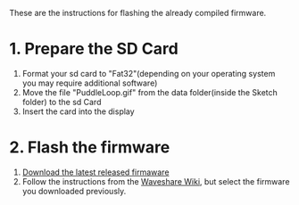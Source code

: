 These are the instructions for flashing the already compiled firmware.

# 1. Prepare the SD Card
1. Format your sd card to "Fat32"(depending on your operating system you may require additional software)
2. Move the file "PuddleLoop.gif" from the data folder(inside the Sketch folder) to the sd Card
3. Insert the card into the display

# 2. Flash the firmware
1. [Download the latest released firmaware](https://github.com/Nexusnui/Animated-Mini-BlueBrixx-Gate/releases/latest/download/Animated-Mini-BlueBrixx-Gate.bin)
2. Follow the instructions from the [Waveshare Wiki](https://www.waveshare.com/wiki/Flash_Firmware_Flashing_and_Erasing), but select the firmware you downloaded previously.

